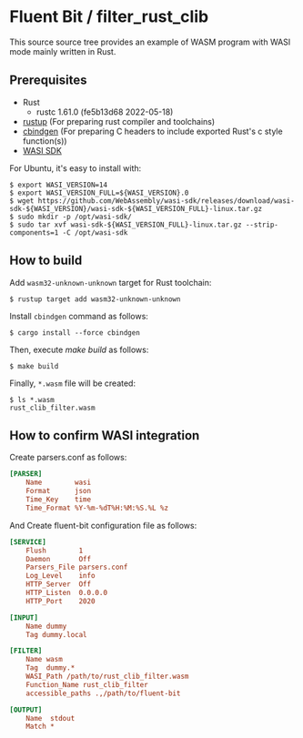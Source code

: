 # Fluent Bit / filter_rust_clib

This source source tree provides an example of WASM program with WASI mode mainly written in Rust.

## Prerequisites

* Rust
  * rustc 1.61.0 (fe5b13d68 2022-05-18)
* [rustup](https://rustup.rs/) (For preparing rust compiler and toolchains)
* [cbindgen](https://github.com/eqrion/cbindgen) (For preparing C headers to include exported Rust's c style function(s))
* [WASI SDK](https://github.com/WebAssembly/wasi-sdk)

For Ubuntu, it's easy to install with:

```console
$ export WASI_VERSION=14
$ export WASI_VERSION_FULL=${WASI_VERSION}.0
$ wget https://github.com/WebAssembly/wasi-sdk/releases/download/wasi-sdk-${WASI_VERSION}/wasi-sdk-${WASI_VERSION_FULL}-linux.tar.gz
$ sudo mkdir -p /opt/wasi-sdk/
$ sudo tar xvf wasi-sdk-${WASI_VERSION_FULL}-linux.tar.gz --strip-components=1 -C /opt/wasi-sdk
```

## How to build

Add `wasm32-unknown-unknown` target for Rust toolchain:

```console
$ rustup target add wasm32-unknown-unknown
```

Install `cbindgen` command as follows:

```console
$ cargo install --force cbindgen
```

Then, execute _make build_ as follows:

```console
$ make build
```

Finally, `*.wasm` file will be created:

```console
$ ls *.wasm
rust_clib_filter.wasm
```

## How to confirm WASI integration

Create parsers.conf as follows:

```ini
[PARSER]
    Name        wasi
    Format      json
    Time_Key    time
    Time_Format %Y-%m-%dT%H:%M:%S.%L %z
```

And Create fluent-bit configuration file as follows:

```ini
[SERVICE]
    Flush        1
    Daemon       Off
    Parsers_File parsers.conf
    Log_Level    info
    HTTP_Server  Off
    HTTP_Listen  0.0.0.0
    HTTP_Port    2020

[INPUT]
    Name dummy
    Tag dummy.local

[FILTER]
    Name wasm
    Tag  dummy.*
    WASI_Path /path/to/rust_clib_filter.wasm
    Function_Name rust_clib_filter
    accessible_paths .,/path/to/fluent-bit

[OUTPUT]
    Name  stdout
    Match *
```
